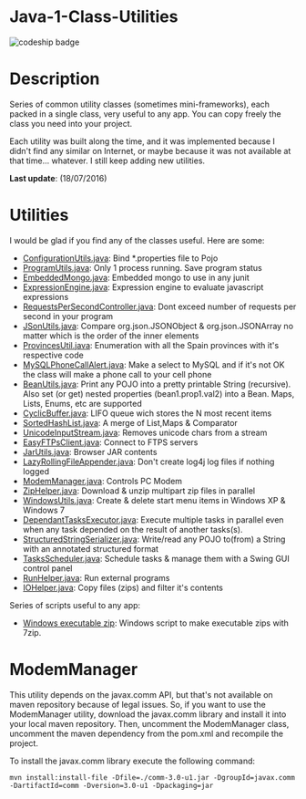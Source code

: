 Java-1-Class-Utilities
======================

![codeship badge](https://codeship.com/projects/84b26ce0-646d-0134-7bcf-46895dbeddb7/status?branch=master)

Description
===========

Series of common utility classes (sometimes mini-frameworks), each packed in a single class, very useful to any app.
You can copy freely the class you need into your project.

Each utility was built along the time, and it was implemented because I didn't find any similar
on Internet, or maybe because it was not available at that time... whatever. I still keep adding new utilities.

**Last update**: (18/07/2016)

Utilities
========= 

I would be glad if you find any of the classes useful. Here are some:

* [ConfigurationUtils.java](src/main/java/org/andresoviedo/util/configuration/ConfigurationUtils.java): Bind *.properties file to Pojo
* [ProgramUtils.java](src/main/java/org/andresoviedo/util/program/ProgramUtils.java): Only 1 process running. Save program status 
* [EmbeddedMongo.java](src/main/java/org/andresoviedo/util/mongo/EmbeddedMongo.java): Embedded mongo to use in any junit
* [ExpressionEngine.java](src/main/java/org/andresoviedo/util/expression/ExpressionEngine.java): Expression engine to evaluate javascript expressions
* [RequestsPerSecondController.java](src/main/java/org/andresoviedo/util/program/ProgramUtils.java): Dont exceed number of requests per second in your program
* [JSonUtils.java](src/main/java/org/andresoviedo/util/json/JsonUtils.java):  Compare org.json.JSONObject & org.json.JSONArray no matter which is the order of the inner elements
* [ProvincesUtil.java](src/main/java/org/andresoviedo/util/model/ModelUtils.java):  Enumeration with all the Spain provinces with it's respective code
* [MySQLPhoneCallAlert.java](src/main/java/org/andresoviedo/util/alert/MySQLPhoneCallAlert.java): Make a select to MySQL and if it's not OK the class will make a phone call to your cell phone
* [BeanUtils.java](src/main/java/org/andresoviedo/util/bean/BeanUtils.java): Print any POJO into a pretty printable String (recursive). Also set (or get) nested properties (bean1.prop1.val2)
 into a Bean. Maps, Lists, Enums, etc are supported
* [CyclicBuffer.java](src/main/java/org/andresoviedo/util/data/CyclicBuffer.java): LIFO queue wich stores the N most recent items   
* [SortedHashList.java](src/main/java/org/andresoviedo/util/data/SortedHashList.java): A merge of List,Maps & Comparator 
* [UnicodeInputStream.java](src/main/java/org/andresoviedo/util/encoding/UnicodeInputStream.java): Removes unicode chars from a stream
* [EasyFTPsClient.java](src/main/java/org/andresoviedo/util/ftp/EasyFTPsClient.java): Connect to FTPS servers
* [JarUtils.java](src/main/java/org/andresoviedo/util/jar/JarUtils.java): Browser JAR contents
* [LazyRollingFileAppender.java](src/main/java/org/andresoviedo/util/log4j/LazyRollingFileAppender.java): Don't create log4j log files if nothing logged
* [ModemManager.java](src/main/java/org/andresoviedo/util/modem/ModemManager.java): Controls PC Modem
* [ZipHelper.java](src/main/java/org/andresoviedo/util/zip/ZipHelper.java): Download & unzip multipart zip files in parallel 
* [WindowsUtils.java](src/main/java/org/andresoviedo/util/windows/WindowsUtils.java): Create & delete start menu items in Windows XP & Windows 7
* [DependantTasksExecutor.java](src/main/java/org/andresoviedo/util/tasks/DependantTasksExecutor.java): Execute multiple tasks in parallel even when any task depended on the result of another tasks(s).
* [StructuredStringSerializer.java](src/main/java/org/andresoviedo/util/serialization/api2/StructuredStringSerializer.java): Write/read any POJO to(from) a String with an annotated structured format
* [TasksScheduler.java](src/main/java/org/andresoviedo/util/schedule/api1/TasksScheduler.java): Schedule tasks & manage them with a Swing GUI control panel
* [RunHelper.java](src/main/java/org/andresoviedo/util/run/RunHelper.java): Run external programs
* [IOHelper.java](src/main/java/org/andresoviedo/util/io/IOHelper.java): Copy files (zips) and filter it's contents

Series of scripts useful to any app:
* [Windows executable zip](src/main/resources/org/andresoviedo/util/windows/7zip_installer/make.bat): Windows script to make executable zips with 7zip.


ModemManager
============

This utility depends on the javax.comm API, but that's not available on maven repository because of legal issues.
So, if you want to use the ModemManager utility, download the javax.comm library and install it into your local maven repository.
Then, uncomment the ModemManager class, uncomment the maven dependency from the pom.xml and recompile the project. 

To install the javax.comm library execute the following command:

    mvn install:install-file -Dfile=./comm-3.0-u1.jar -DgroupId=javax.comm -DartifactId=comm -Dversion=3.0-u1 -Dpackaging=jar
